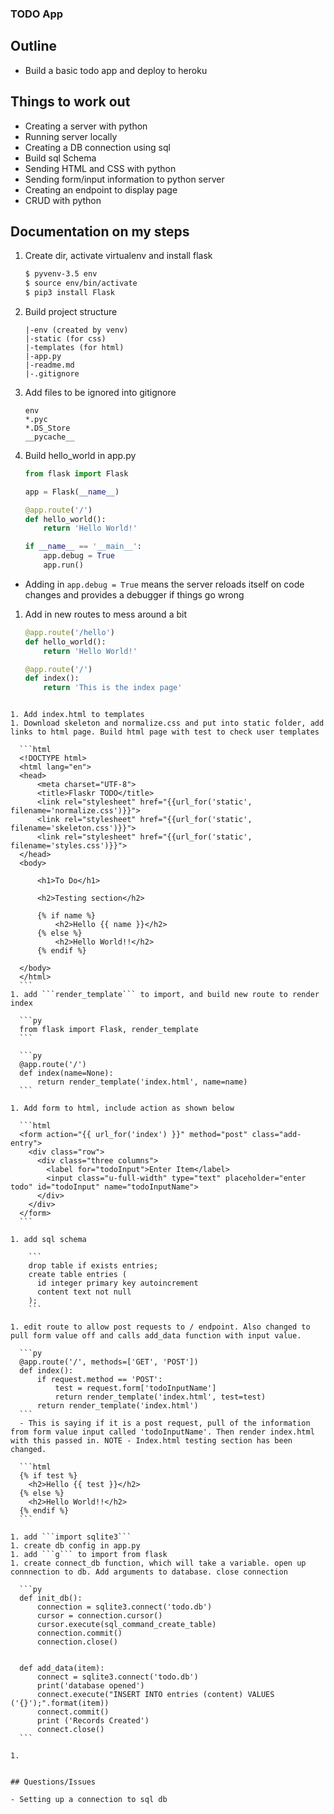 ### TODO App

## Outline

- Build a basic todo app and deploy to heroku

## Things to work out

- Creating a server with python
- Running server locally
- Creating a DB connection using sql
- Build sql Schema
- Sending HTML and CSS with python
- Sending form/input information to python server
- Creating an endpoint to display page
- CRUD with python


## Documentation on my steps

1. Create dir, activate virtualenv and install flask

    ```sh
    $ pyvenv-3.5 env
    $ source env/bin/activate
    $ pip3 install Flask
    ```

1. Build project structure

    ```
    |-env (created by venv)
    |-static (for css)
    |-templates (for html)
    |-app.py
    |-readme.md
    |-.gitignore
    ```

1. Add files to be ignored into gitignore

    ```
    env
    *.pyc
    *.DS_Store
    __pycache__
    ```

1. Build hello_world in app.py

    ```py
    from flask import Flask

    app = Flask(__name__)

    @app.route('/')
    def hello_world():
        return 'Hello World!'

    if __name__ == '__main__':
        app.debug = True
        app.run()
     ```

  - Adding in ```app.debug = True``` means the server reloads itself on code changes and provides a debugger if things go wrong

1. Add in new routes to mess around a bit

    ```py
    @app.route('/hello')
    def hello_world():
        return 'Hello World!'

    @app.route('/')
    def index():
        return 'This is the index page'
  ```

1. Add index.html to templates
1. Download skeleton and normalize.css and put into static folder, add links to html page. Build html page with test to check user templates

    ```html
    <!DOCTYPE html>
    <html lang="en">
    <head>
        <meta charset="UTF-8">
        <title>Flaskr TODO</title>
        <link rel="stylesheet" href="{{url_for('static', filename='normalize.css')}}">
        <link rel="stylesheet" href="{{url_for('static', filename='skeleton.css')}}">
        <link rel="stylesheet" href="{{url_for('static', filename='styles.css')}}">
    </head>
    <body>

        <h1>To Do</h1>

        <h2>Testing section</h2>

        {% if name %}
            <h2>Hello {{ name }}</h2>
        {% else %}
            <h2>Hello World!!</h2>
        {% endif %}

    </body>
    </html>
    ```
1. add ```render_template``` to import, and build new route to render index

    ```py
    from flask import Flask, render_template
    ```

    ```py
    @app.route('/')
    def index(name=None):
        return render_template('index.html', name=name)
    ```

1. Add form to html, include action as shown below

    ```html
    <form action="{{ url_for('index') }}" method="post" class="add-entry">
      <div class="row">
        <div class="three columns">
          <label for="todoInput">Enter Item</label>
          <input class="u-full-width" type="text" placeholder="enter todo" id="todoInput" name="todoInputName">
        </div>
      </div>
    </form>
    ```

1. add sql schema

      ```
      drop table if exists entries;
      create table entries (
        id integer primary key autoincrement
        content text not null
      );
      ```

1. edit route to allow post requests to / endpoint. Also changed to pull form value off and calls add_data function with input value.

    ```py
    @app.route('/', methods=['GET', 'POST'])
    def index():
        if request.method == 'POST':
            test = request.form['todoInputName']
            return render_template('index.html', test=test)
        return render_template('index.html')
    ```
    - This is saying if it is a post request, pull of the information from form value input called 'todoInputName'. Then render index.html with this passed in. NOTE - Index.html testing section has been changed.

    ```html
    {% if test %}
      <h2>Hello {{ test }}</h2>
    {% else %}
      <h2>Hello World!!</h2>
    {% endif %}
    ```

1. add ```import sqlite3```
1. create db config in app.py
1. add ```g``` to import from flask
1. create connect_db function, which will take a variable. open up connnection to db. Add arguments to database. close connection

    ```py
    def init_db():
        connection = sqlite3.connect('todo.db')
        cursor = connection.cursor()
        cursor.execute(sql_command_create_table)
        connection.commit()
        connection.close()


    def add_data(item):
        connect = sqlite3.connect('todo.db')
        print('database opened')
        connect.execute("INSERT INTO entries (content) VALUES ('{}');".format(item))
        connect.commit()
        print ('Records Created')
        connect.close()
    ```

1.


## Questions/Issues

- Setting up a connection to sql db


